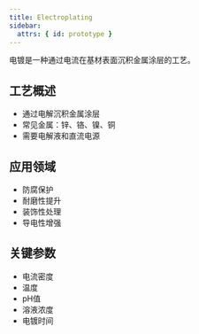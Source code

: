 ```yaml
---
title: Electroplating
sidebar:
  attrs: { id: prototype }
---
```


电镀是一种通过电流在基材表面沉积金属涂层的工艺。

## 工艺概述
- 通过电解沉积金属涂层
- 常见金属：锌、铬、镍、铜
- 需要电解液和直流电源

## 应用领域
- 防腐保护
- 耐磨性提升
- 装饰性处理
- 导电性增强

## 关键参数
- 电流密度
- 温度
- pH值
- 溶液浓度
- 电镀时间